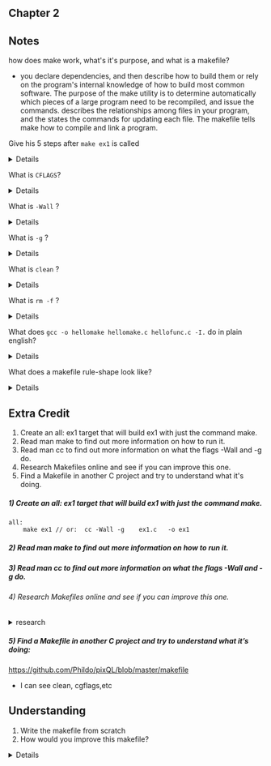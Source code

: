 ## Chapter 2 

## Notes 

how does make work, what's it's purpose, and what is a makefile? 
- you declare dependencies, and then describe how to build them or rely on the program's internal knowledge of how to build most common software. The purpose of the make utility is  to  determine  automatically  which
pieces of a large program need to be recompiled, and issue the commands. describes the relationships among files in your program, and the states the commands for updating each file.  The makefile tells make how to compile and link a program.




Give his 5 steps after `make ex1` is called 
<details> 

- Does the file ex1 exist already? 
- No. ok, is there another file that starts with ex1?
- Yes, it's called ex1.c. Do I know how to build .c files? 
- Yes, I run this command `cc ex1.c -o ex1 ` to build them 
- I shall make you one `ex1` by using `cc` to build it from ex1.c `
</details> 

What is `CFLAGS`?
<details> 

- CFLAGS is the list of flags to pass to the compilation command
- A way to pass modifiers to the `make` command? 

</details>

What is `-Wall` ? 
<details> 

</details>

What is `-g` ? 
<details> 

-g, -gline-tables-only, -gmodules
Control  debug information output.  Note that Clang debug infor-
mation works best at -O0.  When more than  one  option  starting
with -g is specified, the last one wins:
</details>

What is `clean` ?
<details> 
Tells  `make` how to clean up the project 
</details>

What is `rm -f` ? 
<details> 

</details>

What does `gcc -o hellomake hellomake.c hellofunc.c -I.` do in plain english? 
<details> 
This compiles the two .c files and names the executable hellomake. The -I. is included so that gcc will look in the current directory (.) for the include file hellomake.h.
</details>

What does a makefile rule-shape look like?
<details> 

```
target … : prerequisites …
recipe
...
...
```
</details> 

## Extra Credit 

1) Create an all: ex1 target that will build ex1 with just the command make.
2) Read man make to find out more information on how to run it.
3) Read man cc to find out more information on what the flags -Wall and -g do.
4) Research Makefiles online and see if you can improve this one.
5) Find a Makefile in another C project and try to understand what it's doing.


##### 1) Create an all: ex1 target that will build ex1 with just the command make.

```
all: 
    make ex1 // or:  cc -Wall -g    ex1.c   -o ex1

```


##### 2) Read man make to find out more information on how to run it.



##### 3) Read man cc to find out more information on what the flags -Wall and -g do.

###### 4) Research Makefiles online and see if you can improve this one.

<details> <summary> research </summary> 
- A target is usually the name of a file that is generated by a program; examples of targets are executable or object files. A target can also be the name of an action to carry out, such as ‘clean’. 
- A prerequisite is a file that is used as input to create the target. A target often depends on several files.
- A recipe is an action that make carries out. A recipe may have more than one command, either on the same line or each on its own line.
- Usually a recipe is in a rule with prerequisites and serves to create a target file if any of the prerequisites change. However, the rule that specifies a recipe for the target need not have prerequisites. For example, the rule containing the delete command associated with the target ‘clean’ does not have prerequisites.
- A rule, then, explains how and when to remake certain files which are the targets of the particular rule. make carries out the recipe on the prerequisites to create or update the target. A rule can also explain how and when to carry out an action.
</details> 

##### 5)  Find a Makefile in another C project and try to understand what it’s doing:  
https://github.com/Phildo/pixQL/blob/master/makefile
- I can see clean, cgflags,etc



## Understanding 

1) Write the makefile from scratch 
2) How would you improve this makefile? 
<details> 
you could add more automation. 
```
run: 
    ./ex2 
    // then make run would run everything, instead of having to type the file out 
    
/* or */    

run 
    make ex2
    ./ex2 
    
/*
(from ch 3) 
printts: 

make ex3
make[1]: `ex3' is up to date.
./ex3
You are 10 yrs old and 100 inches tall 
*/

```
</details> 






